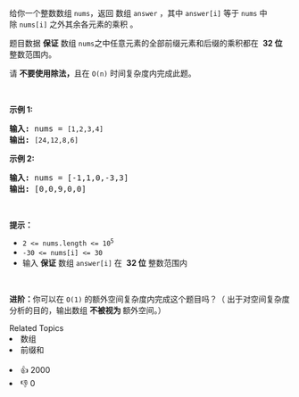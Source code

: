 <p>给你一个整数数组&nbsp;<code>nums</code>，返回 数组&nbsp;<code>answer</code>&nbsp;，其中&nbsp;<code>answer[i]</code>&nbsp;等于&nbsp;<code>nums</code>&nbsp;中除&nbsp;<code>nums[i]</code>&nbsp;之外其余各元素的乘积&nbsp;。</p>

<p>题目数据 <strong>保证</strong> 数组&nbsp;<code>nums</code>之中任意元素的全部前缀元素和后缀的乘积都在&nbsp; <strong>32 位</strong> 整数范围内。</p>

<p>请&nbsp;<strong>不要使用除法，</strong>且在&nbsp;<code>O(n)</code> 时间复杂度内完成此题。</p>

<p>&nbsp;</p>

<p><strong>示例 1:</strong></p>

<pre>
<strong>输入:</strong> nums = <span><code>[1,2,3,4]</code></span>
<strong>输出:</strong> <span><code>[24,12,8,6]</code></span>
</pre>

<p><strong>示例 2:</strong></p>

<pre>
<strong>输入:</strong> nums = [-1,1,0,-3,3]
<strong>输出:</strong> [0,0,9,0,0]
</pre>

<p>&nbsp;</p>

<p><strong>提示：</strong></p>

<ul> 
 <li><code>2 &lt;= nums.length &lt;= 10<sup>5</sup></code></li> 
 <li><code>-30 &lt;= nums[i] &lt;= 30</code></li> 
 <li>输入&nbsp;<strong>保证</strong> 数组&nbsp;<code>answer[i]</code>&nbsp;在&nbsp; <strong>32 位</strong> 整数范围内</li> 
</ul>

<p>&nbsp;</p>

<p><strong>进阶：</strong>你可以在 <code>O(1)</code>&nbsp;的额外空间复杂度内完成这个题目吗？（ 出于对空间复杂度分析的目的，输出数组&nbsp;<strong>不被视为&nbsp;</strong>额外空间。）</p>

<div><div>Related Topics</div><div><li>数组</li><li>前缀和</li></div></div><br><div><li>👍 2000</li><li>👎 0</li></div>
